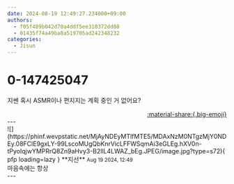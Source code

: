 ```yaml
---
date: 2024-08-19 12:49:27.234000+09:00
authors:
  - f05f489b042d70a4ddf5ee310372dd08
  - 01435f74a49ba8a519705ad242348232
categories:
  - Jisun
---
```


# 0-147425047

<div class="post-container" markdown="1">
<div class="content-container md-sidebar__scrollwrap" markdown="1">

지쎈 혹시 ASMR이나 편지지는 계획 중인 거 없어요?

</div>
</div>

<div style="text-align: right;" markdown="1">
<a href="https://weverse.io/fromis9/fanpost/0-147425047" style="text-align: right;">:material-share:{.big-emoji}</a>
</div>
---

<div class="comments-container md-sidebar__scrollwrap" markdown="1">
<div class="comment" markdown="1">
<div class='id-container' markdown="1">
![](https://phinf.wevpstatic.net/MjAyNDEyMTlfMTE5/MDAxNzM0NTgzMjY0NDEy.08FClE9gxLY-99LscoMUgQbKnrVicLFFWSqmAi3eGLEg.hXV0n-tPyoIqjwYMPRrQ8Zn9aHvy3-B2llL4LWAZ_bEg.JPEG/image.jpg?type=s72){ pfp loading=lazy }
**<span class="artist">지선</span>** <small>Aug 19 2024, 12:49</small><br>
</div>
<div class='comment-body' markdown="1">
마음속에는 항상
</div>
</div>
</div>
---

